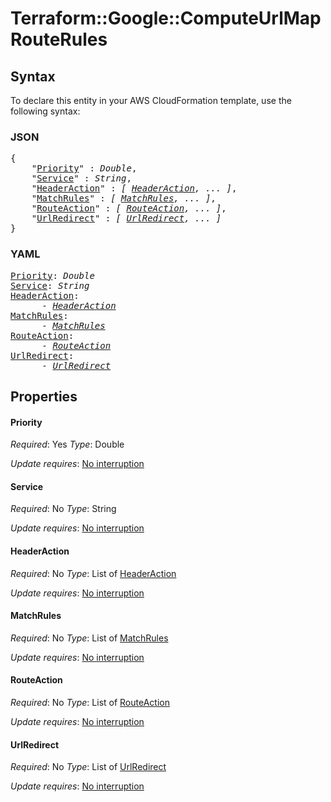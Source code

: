 # Terraform::Google::ComputeUrlMap RouteRules

## Syntax

To declare this entity in your AWS CloudFormation template, use the following syntax:

### JSON

<pre>
{
    "<a href="#priority" title="Priority">Priority</a>" : <i>Double</i>,
    "<a href="#service" title="Service">Service</a>" : <i>String</i>,
    "<a href="#headeraction" title="HeaderAction">HeaderAction</a>" : <i>[ <a href="routerules-headeraction.md">HeaderAction</a>, ... ]</i>,
    "<a href="#matchrules" title="MatchRules">MatchRules</a>" : <i>[ <a href="routerules-matchrules.md">MatchRules</a>, ... ]</i>,
    "<a href="#routeaction" title="RouteAction">RouteAction</a>" : <i>[ <a href="routerules-routeaction.md">RouteAction</a>, ... ]</i>,
    "<a href="#urlredirect" title="UrlRedirect">UrlRedirect</a>" : <i>[ <a href="routerules-urlredirect.md">UrlRedirect</a>, ... ]</i>
}
</pre>

### YAML

<pre>
<a href="#priority" title="Priority">Priority</a>: <i>Double</i>
<a href="#service" title="Service">Service</a>: <i>String</i>
<a href="#headeraction" title="HeaderAction">HeaderAction</a>: <i>
      - <a href="routerules-headeraction.md">HeaderAction</a></i>
<a href="#matchrules" title="MatchRules">MatchRules</a>: <i>
      - <a href="routerules-matchrules.md">MatchRules</a></i>
<a href="#routeaction" title="RouteAction">RouteAction</a>: <i>
      - <a href="routerules-routeaction.md">RouteAction</a></i>
<a href="#urlredirect" title="UrlRedirect">UrlRedirect</a>: <i>
      - <a href="routerules-urlredirect.md">UrlRedirect</a></i>
</pre>

## Properties

#### Priority

_Required_: Yes
_Type_: Double

_Update requires_: [No interruption](https://docs.aws.amazon.com/AWSCloudFormation/latest/UserGuide/using-cfn-updating-stacks-update-behaviors.html#update-no-interrupt)

#### Service

_Required_: No
_Type_: String

_Update requires_: [No interruption](https://docs.aws.amazon.com/AWSCloudFormation/latest/UserGuide/using-cfn-updating-stacks-update-behaviors.html#update-no-interrupt)

#### HeaderAction

_Required_: No
_Type_: List of <a href="routerules-headeraction.md">HeaderAction</a>

_Update requires_: [No interruption](https://docs.aws.amazon.com/AWSCloudFormation/latest/UserGuide/using-cfn-updating-stacks-update-behaviors.html#update-no-interrupt)

#### MatchRules

_Required_: No
_Type_: List of <a href="routerules-matchrules.md">MatchRules</a>

_Update requires_: [No interruption](https://docs.aws.amazon.com/AWSCloudFormation/latest/UserGuide/using-cfn-updating-stacks-update-behaviors.html#update-no-interrupt)

#### RouteAction

_Required_: No
_Type_: List of <a href="routerules-routeaction.md">RouteAction</a>

_Update requires_: [No interruption](https://docs.aws.amazon.com/AWSCloudFormation/latest/UserGuide/using-cfn-updating-stacks-update-behaviors.html#update-no-interrupt)

#### UrlRedirect

_Required_: No
_Type_: List of <a href="routerules-urlredirect.md">UrlRedirect</a>

_Update requires_: [No interruption](https://docs.aws.amazon.com/AWSCloudFormation/latest/UserGuide/using-cfn-updating-stacks-update-behaviors.html#update-no-interrupt)


